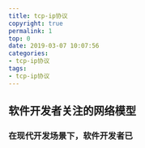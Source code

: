 ```yaml
---
title: tcp-ip协议
copyright: true
permalink: 1
top: 0
date: 2019-03-07 10:07:56
categories:
- tcp-ip协议
tags:
- tcp-ip协议
---
```


## 软件开发者关注的网络模型

### 在现代开发场景下，软件开发者已
